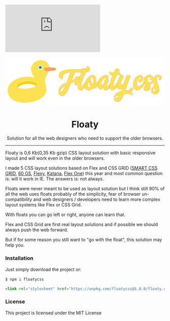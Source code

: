 [![Gzip Size](https://img.badgesize.io/https://unpkg.com/floatycss@1.0.0/floaty.css?compression=gzip)](https://unpkg.com/floatycss@1.0.0/floaty.css)

<p align="center"><img src="logo.png" /></p>

<h1 align="center"> Floaty </h1>

<p align="center"> Solution for all the web designers who need to support the older browsers. </p>

<hr/>

<p> Floaty is 0,6 Kb(0,35 Kb gzip) CSS layout solution with basic responsive layout and will work even in the older browsers. </p>

<p>
I made 5 CSS layout solutions based on Flex and CSS GRID (<a href="https://github.com/vladocar/SMART-CSS-GRID">SMART CSS GRID</a>, <a href="https://github.com/vladocar/60gs">60 GS</a>, <a href="https://github.com/vladocar/flexy">Flexy</a>, <a href="https://github.com/vladocar/Katana">Katana</a>, <a href="https://github.com/vladocar/Flex-One">Flex One</a>)  this year and most common question is: will it work in IE.  
The answers is: not always.</a>
</p>

<p>Floats were never meant to be used as layout solution but I think still 90% of all the web uses floats probably of the simplicity, fear of browser un-compatibility and web designers / developers need to learn more complex layout systems like Flex or CSS Grid.</p>

<p>With floats you can go left or right, anyone can learn that.</p>

<p>Flex and CSS Grid are first real layout solutions and if possible we should always push the web forward.</p>

<p>But if for some reason you still want to "go with the float", this solution may help you. </p>

<h3>Installation </h3>

<p>Just simply download the project or: </p>


```shell
$ npm i floatycss
```

```html
<link rel="stylesheet" href="https://unpkg.com/floatycss@1.0.0/floaty.css">
```


<h3>License</h3>

This project is licensed under the MIT License

